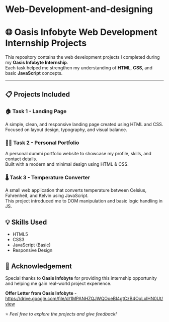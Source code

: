 # Web-Development-and-designing
# 🌐 Oasis Infobyte Web Development Internship Projects

This repository contains the web development projects I completed during my **Oasis Infobyte Internship**.  
Each task helped me strengthen my understanding of **HTML**, **CSS**, and basic **JavaScript** concepts.

---

## 📋 Projects Included

### 🏠 Task 1 - Landing Page
A simple, clean, and responsive landing page created using HTML and CSS.  
Focused on layout design, typography, and visual balance.

### 👨‍💻 Task 2 - Personal Portfolio
A personal dummi portfolio website to showcase my profile, skills, and contact details.  
Built with a modern and minimal design using HTML & CSS.

### 🌡️ Task 3 - Temperature Converter
A small web application that converts temperature between Celsius, Fahrenheit, and Kelvin using JavaScript.  
This project introduced me to DOM manipulation and basic logic handling in JS.

## 💡 Skills Used
- HTML5  
- CSS3  
- JavaScript (Basic)  
- Responsive Design  

## 🏁 Acknowledgement
Special thanks to **Oasis Infobyte** for providing this internship opportunity and helping me gain real-world project experience.

**Offer Letter from Oasis Infobyte** -https://drive.google.com/file/d/1MPANHZQJWQOoeBI4gtCzB4OoLxIHN0Ut/view

⭐ *Feel free to explore the projects and give feedback!*

